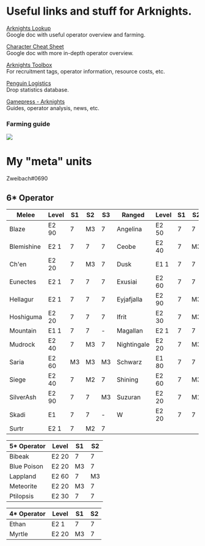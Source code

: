 # Useful links and stuff for Arknights.

[Arknights Lookup](https://docs.google.com/spreadsheets/d/e/2PACX-1vS5yhjGa6F9UtgTceIUyyqUVSzo7-JwRk3W7BfgJ4ZEikuFDVG1y_MfUic3hYn5Gdh2wymjMm_SoXfj/pubhtml#)  
Google doc with useful operator overview and farming.

[Character Cheat Sheet](https://docs.google.com/spreadsheets/d/1L5smDJR2_4JCLvDJpT2Cz94inl8MFtRXH-xEOyuahIA/edit#gid=0)  
Google doc with more in-depth operator overview.

[Arknights Toolbox](https://aceship.github.io/AN-EN-Tags/index.html)  
For recruitment tags, operator information, resource costs, etc.

[Penguin Logistics](https://penguin-stats.io/)  
Drop statistics database.

[Gamepress - Arknights](https://gamepress.gg/arknights/)  
Guides, operator analysis, news, etc.

### Farming guide
![](https://i.imgur.com/NfJo8Ia.png)

# My "meta" units
Zweibach#0690

## 6\* Operator
Melee | Level | S1 | S2 | S3 | Ranged | Level | S1 | S2 | S3
--- | --- | --- | --- | --- | --- | --- | --- | --- | ---
Blaze | E2 90 | 7 | M3 | 7 | Angelina | E2 50 | 7 | 7 | M3
Blemishine | E2 1 | 7 | 7 | 7 | Ceobe | E2 40 | 7 | M3 | 7
Ch'en | E2 20 | 7 | M3 | 7 | Dusk | E1 1 | 7 | 7 | -
Eunectes | E2 1 | 7 | 7 | 7 | Exusiai | E2 60 | 7 | 7 | M3
Hellagur | E2 1 | 7 | 7 | 7 | Eyjafjalla | E2 90 | 7 | M3 | M3
Hoshiguma | E2 20 | 7 | 7 | 7 | Ifrit | E2 30 | 7 | M3 | 7
Mountain | E1 1 | 7 | 7 | - | Magallan | E2 1 | 7 | 7 | 7
Mudrock | E2 40 | 7 | M3 | 7 | Nightingale | E2 20 | 7 | M3 | 7
Saria | E2 60 | M3 | M3 | M3 | Schwarz | E1 80 | 7 | 7 | -
Siege | E2 40 | 7 | M2 | 7  | Shining | E2 60 | 7 | M3 | 7
SilverAsh | E2 90 | 7 | 7 | M3 | Suzuran | E2 20 | 7 | M1 | M3
Skadi | E1 | 7 | 7 | - | W | E2 20 | 7 | 7 | M1
Surtr | E2 1 | 7 | M2 | 7 

5\* Operator | Level | S1 | S2
--- | --- | --- | ---
Bibeak | E2 20 | 7 | 7
Blue Poison | E2 20 | M3 | 7
Lappland | E2 60 | 7 | M3
Meteorite | E2 20 | M3 | 7
Ptilopsis | E2 30 | 7 | 7

4\* Operator | Level | S1 | S2
--- | --- | --- | ---
Ethan | E2 1 | 7 | 7
Myrtle | E2 20 | M3 | 7